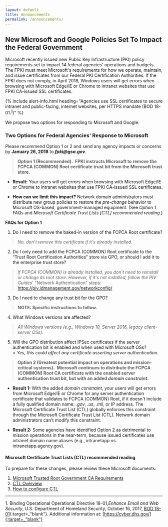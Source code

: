 ```yaml
---
layout: default
title: Announcements
permalink: /announcements/
---
```


## New Microsoft and Google Policies Set To Impact the Federal Government
<!--New requirements don't say anything about Google.-->
Microsoft recently issued new Public Key Infrastructure (PKI) policy requirements set to impact 14 federal agencies' operations and budgets.<!--Missions also?--> The FPKI must meet Microsoft's requirements for how we operate, maintain, and issue certificates from our Federal PKI Certification Authorities. If the FPKI does not comply, in April 2018, Windows users will get errors when browsing with Microsoft Edge/IE or Chrome to intranet websites that use FPKI CA-issued SSL certificates.

{% include alert-info.html heading="Agencies use SSL certificates to secure intranet and public-facing, internet websites, per HTTPS mandate (BOD 18-01.<sup>[1](#1)</sup>)" %} 

We propose two options for responding to Microsoft and Google. 

### Two Options for Federal Agencies' Response to Microsoft<!--Does this have to be a unified government response?-->
<!--This information doesn't say anything about responding to Google.-->
Please recommend Option 1 or 2 and send any agency impacts or concerns by **January 26, 2018** to **_fpki@gsa.gov_**. 

> **Option 1 (Recommended).&nbsp;&nbsp;FPKI instructs Microsoft to remove the FCPCA (COMMON) Root certificate trust bit from the Microsoft trust store.**

* **Result:** Your users will get errors when browsing with Microsoft Edge/IE or Chrome to intranet<!--internet also?--> websites that use FPKI CA-issued SSL certificates.

* **How can we limit this impact?** Network domain administrators must distribute new group policies to restore the _pre-change_ behavior to Microsoft OS-based, government-managed equipment. (See _Option 1 FAQs_ and _Microsoft Certificate Trust Lists [CTL] recommended reading_.) 

**FAQs for Option 1**

1. Do I need to remove the baked-in version of the FCPCA Root certificate?<br>
> _No, don't remove this certificate if it's already installed._
2. Do I only need to add the FCPCA (COMMON) Root certificate to the “Trust Root Certification Authorities” store via GPO, or should I add it to the enterprise trust store?<br> 
> _If FCPCA (COMMON) is already installed, you don't need to reinstall or change its root store. However, if it's not installed, follow the PIV Guides_' "Network Authentication" steps: <https://piv.idmanagement.gov/networkconfig/>
3. Do I need to change any trust bit for the GPO?<br>
> **NOTE: Specific instructions to follow.**<!--Will these be added?-->
4. What Windows versions are affected?<br> 
> _All Windows versions (e.g., Windows 10, Server 2016, legacy client-server OSs)._
5. Will the GPO distribution affect IPSec certificates if the server authentication bit is enabled and when used with Microsoft OSs?<br> > _Yes, this could affect any certificate asserting server authentication._<!--Correct interpretation? What does engineer do if there is a problem?-->

> **Option 2 (Greatest potential impact on operations and mission-critical systems).&nbsp;&nbsp;Microsoft continues to distribute the FCPCA (COMMON) Root CA certificate with the enabled server authentication trust bit, but with an added _domain constraint_.**

* **Result 1:** With the added _domain constraint_, your users will get errors from Microsoft Edge/IE or Chrome for any server authentication certificate that validates to FCPCA (COMMON) Root, if it doesn't include a fully qualified domain name: _.gov_, _.us_, _.mil_, or IP address. The Microsoft Certificate Trust List (CTL) globally enforces this constraint through the Microsoft Certificate Trust List (CTL). Network domain administrators can't modify this constraint. 

* **Result 2:** Some agencies have identified Option 2 as detrimental to mission operations in the near-term, because issued certificates use intranet domain name aliases (e.g., intranetapp vs. intranetapp.agency.gov).

#### Microsoft Certificate Trust Lists (CTL) recommended reading

To prepare for these changes, please review these Microsoft documents:
1. [Microsoft Trusted Root Government CA Requirements](https://social.technet.microsoft.com/wiki/contents/articles/31635.microsoft-trusted-root-certificate-program-audit-requirements.aspx#Government_CA_Requirements)
2. [CTL Overview](https://msdn.microsoft.com/en-us/library/windows/desktop/aa376545(v=vs.85).aspx)
2. [How to configure CTL](https://technet.microsoft.com/en-us/library/dn265983.aspx)

-------
<a name="1">1</a>. Binding Operational Operational Directive 18-01,_Enhance Email and Web Security_, U.S. Department of Homeland Security, October 16, 2017, [BOD 18-01](https://cyber.dhs.gov/assets/report/bod-18-01.pdf){:target=_"blank"}. Additional information at: [https://cyber.dhs.gov/]{:target=_"blank"}<br>





